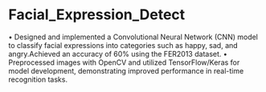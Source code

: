 # Facial_Expression_Detect
• Designed and implemented a Convolutional Neural Network (CNN) model to classify facial expressions into categories
such as happy, sad, and angry.Achieved an accuracy of 60% using the FER2013 dataset.
• Preprocessed images with OpenCV and utilized TensorFlow/Keras for model development, demonstrating improved
performance in real-time recognition tasks.
